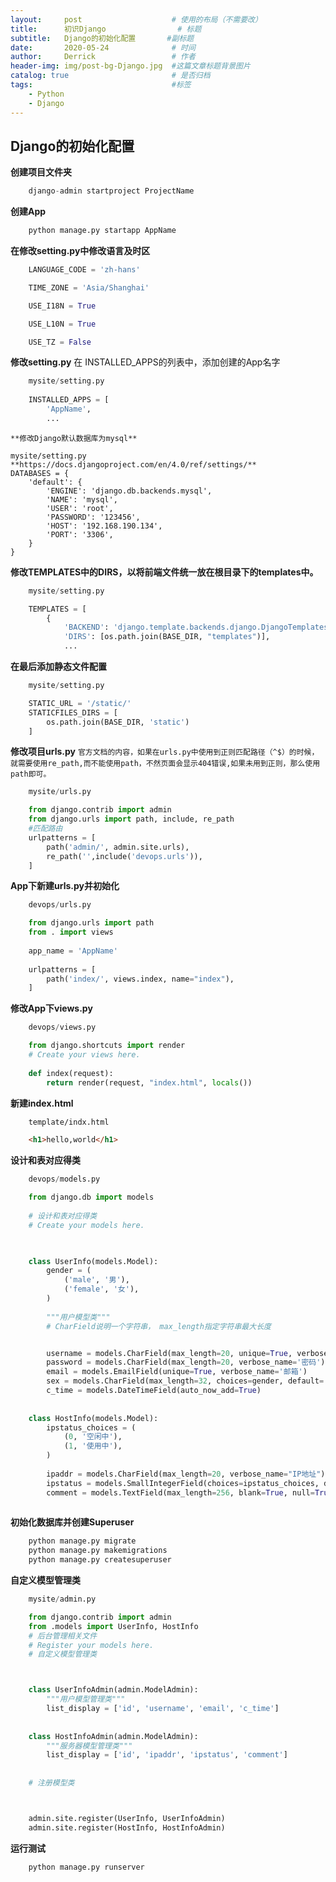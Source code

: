 ```yaml
---
layout:     post   				    # 使用的布局（不需要改）
title:      初识Django 				# 标题 
subtitle:   Django的初始化配置       #副标题
date:       2020-05-24 				# 时间
author:     Derrick 				# 作者
header-img: img/post-bg-Django.jpg 	#这篇文章标题背景图片
catalog: true 						# 是否归档
tags:								#标签
    - Python
    - Django
---
```


## Django的初始化配置


**创建项目文件夹**

```python
    django-admin startproject ProjectName
```

**创建App**

```python
    python manage.py startapp AppName
```

**在修改setting.py中修改语言及时区**
```python
    LANGUAGE_CODE = 'zh-hans'

    TIME_ZONE = 'Asia/Shanghai'

    USE_I18N = True

    USE_L10N = True

    USE_TZ = False

```


**修改setting.py**
在 INSTALLED_APPS的列表中，添加创建的App名字
```python
    mysite/setting.py
    
    INSTALLED_APPS = [
        'AppName',
        ...
```



```
**修改Django默认数据库为mysql**

mysite/setting.py
**https://docs.djangoproject.com/en/4.0/ref/settings/**
DATABASES = {
    'default': {
        'ENGINE': 'django.db.backends.mysql',
        'NAME': 'mysql',
        'USER': 'root',
        'PASSWORD': '123456',
        'HOST': '192.168.190.134',
        'PORT': '3306',
    }
}

```

**修改TEMPLATES中的DIRS，以将前端文件统一放在根目录下的templates中。**
```python
    mysite/setting.py

    TEMPLATES = [
        {
            'BACKEND': 'django.template.backends.django.DjangoTemplates',
            'DIRS': [os.path.join(BASE_DIR, "templates")],
            ...

```

**在最后添加静态文件配置**
```python
    mysite/setting.py

    STATIC_URL = '/static/'
    STATICFILES_DIRS = [
        os.path.join(BASE_DIR, 'static')
    ]
```

**修改项目urls.py**
`官方文档的内容，如果在urls.py中使用到正则匹配路径（^$）的时候，就需要使用re_path,而不能使用path，不然页面会显示404错误,如果未用到正则，那么使用path即可。`
```python
    mysite/urls.py

    from django.contrib import admin
    from django.urls import path, include, re_path
    #匹配路由
    urlpatterns = [
        path('admin/', admin.site.urls),
        re_path('',include('devops.urls')),
    ]

```

**App下新建urls.py并初始化**
```python
    devops/urls.py

    from django.urls import path 
    from . import views
    
    app_name = 'AppName'
    
    urlpatterns = [
        path('index/', views.index, name="index"),
    ]
```

**修改App下views.py**
```python
    devops/views.py

    from django.shortcuts import render
    # Create your views here.
    
    def index(request):
        return render(request, "index.html", locals())

```

**新建index.html**
```html
    template/indx.html

    <h1>hello,world</h1>

```


**设计和表对应得类**
```python
    devops/models.py

    from django.db import models
    
    # 设计和表对应得类
    # Create your models here.
    


    class UserInfo(models.Model):
        gender = (
            ('male', '男'),
            ('female', '女'),
        )
        
        """用户模型类"""
        # CharField说明一个字符串， max_length指定字符串最大长度


        username = models.CharField(max_length=20, unique=True, verbose_name='用户名')
        password = models.CharField(max_length=20, verbose_name='密码')
        email = models.EmailField(unique=True, verbose_name='邮箱')
        sex = models.CharField(max_length=32, choices=gender, default='男', verbose_name='性别')
        c_time = models.DateTimeField(auto_now_add=True)
        
        
    class HostInfo(models.Model):
        ipstatus_choices = (
            (0, '空闲中'),
            (1, '使用中'),
        )
        
        ipaddr = models.CharField(max_length=20, verbose_name="IP地址")
        ipstatus = models.SmallIntegerField(choices=ipstatus_choices, default='空闲中', verbose_name="IP状态")
        comment = models.TextField(max_length=256, blank=True, null=True, verbose_name="备注")
        
```

**初始化数据库并创建Superuser**
```python
    python manage.py migrate
    python manage.py makemigrations
    python manage.py createsuperuser
```

**自定义模型管理类**
```python
    mysite/admin.py

    from django.contrib import admin
    from .models import UserInfo, HostInfo
    # 后台管理相关文件
    # Register your models here.
    # 自定义模型管理类



    class UserInfoAdmin(admin.ModelAdmin):
        """用户模型管理类"""
        list_display = ['id', 'username', 'email', 'c_time']
        
        
    class HostInfoAdmin(admin.ModelAdmin):
        """服务器模型管理类"""
        list_display = ['id', 'ipaddr', 'ipstatus', 'comment']
        
        
    # 注册模型类



    admin.site.register(UserInfo, UserInfoAdmin)
    admin.site.register(HostInfo, HostInfoAdmin)
```

**运行测试**
```python
    python manage.py runserver
```

<script type="text/javascript">document.write(unescape("%3Cspan id='cnzz_stat_icon_1281111180'%3E%3C/span%3E%3Cscript src='https://v1.cnzz.com/z_stat.php%3Fid%3D1281111180%26online%3D1%26show%3Dline' type='text/javascript'%3E%3C/script%3E"));</script>